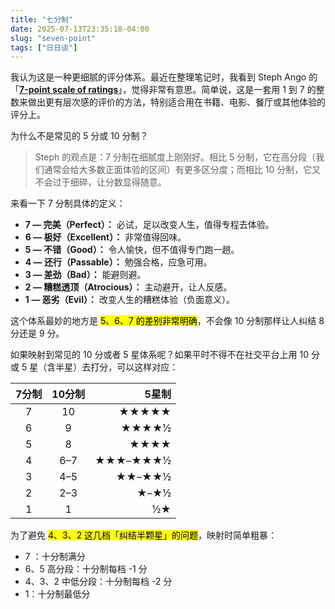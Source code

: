 ```yaml
---
title: "七分制"
date: 2025-07-13T23:35:18-04:00
slug: "seven-point"
tags: ["日日谈"]
---
```


我认为这是一种更细腻的评分体系。最近在整理笔记时，我看到 Steph Ango 的 「**[7-point scale of ratings](https://stephango.com/vault#rating-system)**」，觉得非常有意思。简单说，这是一套用 1 到 7 的整数来做出更有层次感的评价的方法，特别适合用在书籍、电影、餐厅或其他体验的评分上。

为什么不是常见的 5 分或 10 分制？

> Steph 的观点是：7 分制在细腻度上刚刚好。相比 5 分制，它在高分段（我们通常会给大多数正面体验的区间）有更多区分度；而相比 10 分制，它又不会过于细碎，让分数显得随意。

来看一下 7 分制具体的定义：

- **7 — 完美（Perfect）：** 必试，足以改变人生，值得专程去体验。
- **6 — 极好（Excellent）：** 非常值得回味。
- **5 — 不错（Good）：** 令人愉快，但不值得专门跑一趟。
- **4 — 还行（Passable）：** 勉强合格，应急可用。
- **3 — 差劲（Bad）：** 能避则避。
- **2 — 糟糕透顶（Atrocious）：** 主动避开，让人反感。
- **1 — 恶劣（Evil）：** 改变人生的糟糕体验（负面意义）。

这个体系最妙的地方是 <mark>5、6、7 的差别非常明确</mark>，不会像 10 分制那样让人纠结 8 分还是 9 分。

如果映射到常见的 10 分或者 5 星体系呢？如果平时不得不在社交平台上用 10 分或 5 星（含半星）去打分，可以这样对应：

| 7分制 | 10分制 |    5星制 |
| :---: | :----: | -------: |
|   7   |   10   |    ★★★★★ |
|   6   |   9    |    ★★★★½ |
|   5   |   8    |     ★★★★ |
|   4   |  6–7   | ★★★–★★★½ |
|   3   |  4–5   |   ★★–★★½ |
|   2   |  2–3   |     ★–★½ |
|   1   |   1    |       ½★ |

为了避免 <mark>4、3、2 这几档「纠结半颗星」的问题</mark>，映射时简单粗暴：

- 7 ：十分制满分
- 6、5 高分段：十分制每档 -1 分
- 4、3、2 中低分段：十分制每档 -2 分
- 1：十分制最低分
